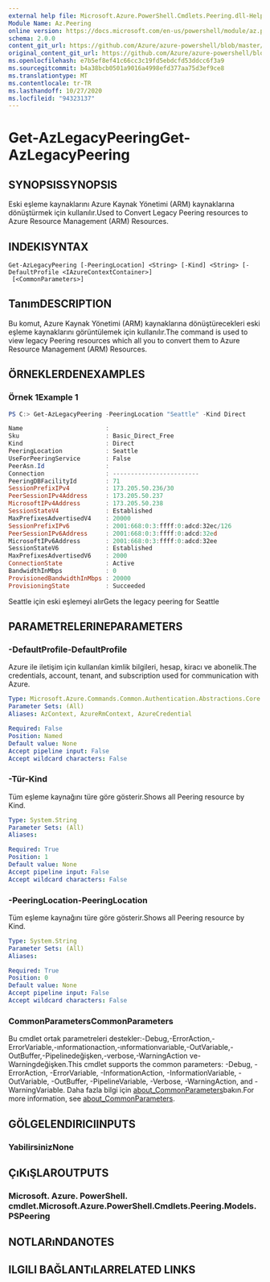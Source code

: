 ```yaml
---
external help file: Microsoft.Azure.PowerShell.Cmdlets.Peering.dll-Help.xml
Module Name: Az.Peering
online version: https://docs.microsoft.com/en-us/powershell/module/az.peering/get-azlegacypeering
schema: 2.0.0
content_git_url: https://github.com/Azure/azure-powershell/blob/master/src/Peering/Peering/help/Get-AzLegacyPeering.md
original_content_git_url: https://github.com/Azure/azure-powershell/blob/master/src/Peering/Peering/help/Get-AzLegacyPeering.md
ms.openlocfilehash: e7b5ef8ef41c66cc3c19fd5ebdcfd53ddcc6f3a9
ms.sourcegitcommit: b4a38bcb0501a9016a4998efd377aa75d3ef9ce8
ms.translationtype: MT
ms.contentlocale: tr-TR
ms.lasthandoff: 10/27/2020
ms.locfileid: "94323137"
---
```

# <span data-ttu-id="0b60b-101">Get-AzLegacyPeering</span><span class="sxs-lookup"><span data-stu-id="0b60b-101">Get-AzLegacyPeering</span></span>

## <span data-ttu-id="0b60b-102">SYNOPSIS</span><span class="sxs-lookup"><span data-stu-id="0b60b-102">SYNOPSIS</span></span>
<span data-ttu-id="0b60b-103">Eski eşleme kaynaklarını Azure Kaynak Yönetimi (ARM) kaynaklarına dönüştürmek için kullanılır.</span><span class="sxs-lookup"><span data-stu-id="0b60b-103">Used to Convert Legacy Peering resources to Azure Resource Management (ARM) Resources.</span></span> 

## <span data-ttu-id="0b60b-104">INDEKI</span><span class="sxs-lookup"><span data-stu-id="0b60b-104">SYNTAX</span></span>

```
Get-AzLegacyPeering [-PeeringLocation] <String> [-Kind] <String> [-DefaultProfile <IAzureContextContainer>]
 [<CommonParameters>]
```

## <span data-ttu-id="0b60b-105">Tanım</span><span class="sxs-lookup"><span data-stu-id="0b60b-105">DESCRIPTION</span></span>
<span data-ttu-id="0b60b-106">Bu komut, Azure Kaynak Yönetimi (ARM) kaynaklarına dönüştürecekleri eski eşleme kaynaklarını görüntülemek için kullanılır.</span><span class="sxs-lookup"><span data-stu-id="0b60b-106">The command is used to view legacy Peering resources which all you to convert them to Azure Resource Management (ARM) Resources.</span></span>

## <span data-ttu-id="0b60b-107">ÖRNEKLERDEN</span><span class="sxs-lookup"><span data-stu-id="0b60b-107">EXAMPLES</span></span>

### <span data-ttu-id="0b60b-108">Örnek 1</span><span class="sxs-lookup"><span data-stu-id="0b60b-108">Example 1</span></span>
```powershell
PS C:> Get-AzLegacyPeering -PeeringLocation "Seattle" -Kind Direct

Name                       :
Sku                        : Basic_Direct_Free
Kind                       : Direct
PeeringLocation            : Seattle
UseForPeeringService       : False
PeerAsn.Id                 :
Connection                 : ------------------------
PeeringDBFacilityId        : 71
SessionPrefixIPv4          : 173.205.50.236/30
PeerSessionIPv4Address     : 173.205.50.237
MicrosoftIPv4Address       : 173.205.50.238
SessionStateV4             : Established
MaxPrefixesAdvertisedV4    : 20000
SessionPrefixIPv6          : 2001:668:0:3:ffff:0:adcd:32ec/126
PeerSessionIPv6Address     : 2001:668:0:3:ffff:0:adcd:32ed
MicrosoftIPv6Address       : 2001:668:0:3:ffff:0:adcd:32ee
SessionStateV6             : Established
MaxPrefixesAdvertisedV6    : 2000
ConnectionState            : Active
BandwidthInMbps            : 0
ProvisionedBandwidthInMbps : 20000
ProvisioningState          : Succeeded
```

<span data-ttu-id="0b60b-109">Seattle için eski eşlemeyi alır</span><span class="sxs-lookup"><span data-stu-id="0b60b-109">Gets the legacy peering for Seattle</span></span>

## <span data-ttu-id="0b60b-110">PARAMETRELERINE</span><span class="sxs-lookup"><span data-stu-id="0b60b-110">PARAMETERS</span></span>

### <span data-ttu-id="0b60b-111">-DefaultProfile</span><span class="sxs-lookup"><span data-stu-id="0b60b-111">-DefaultProfile</span></span>
<span data-ttu-id="0b60b-112">Azure ile iletişim için kullanılan kimlik bilgileri, hesap, kiracı ve abonelik.</span><span class="sxs-lookup"><span data-stu-id="0b60b-112">The credentials, account, tenant, and subscription used for communication with Azure.</span></span>

```yaml
Type: Microsoft.Azure.Commands.Common.Authentication.Abstractions.Core.IAzureContextContainer
Parameter Sets: (All)
Aliases: AzContext, AzureRmContext, AzureCredential

Required: False
Position: Named
Default value: None
Accept pipeline input: False
Accept wildcard characters: False
```

### <span data-ttu-id="0b60b-113">-Tür</span><span class="sxs-lookup"><span data-stu-id="0b60b-113">-Kind</span></span>
<span data-ttu-id="0b60b-114">Tüm eşleme kaynağını türe göre gösterir.</span><span class="sxs-lookup"><span data-stu-id="0b60b-114">Shows all Peering resource by Kind.</span></span>

```yaml
Type: System.String
Parameter Sets: (All)
Aliases:

Required: True
Position: 1
Default value: None
Accept pipeline input: False
Accept wildcard characters: False
```

### <span data-ttu-id="0b60b-115">-PeeringLocation</span><span class="sxs-lookup"><span data-stu-id="0b60b-115">-PeeringLocation</span></span>
<span data-ttu-id="0b60b-116">Tüm eşleme kaynağını türe göre gösterir.</span><span class="sxs-lookup"><span data-stu-id="0b60b-116">Shows all Peering resource by Kind.</span></span>

```yaml
Type: System.String
Parameter Sets: (All)
Aliases:

Required: True
Position: 0
Default value: None
Accept pipeline input: False
Accept wildcard characters: False
```

### <span data-ttu-id="0b60b-117">CommonParameters</span><span class="sxs-lookup"><span data-stu-id="0b60b-117">CommonParameters</span></span>
<span data-ttu-id="0b60b-118">Bu cmdlet ortak parametreleri destekler:-Debug,-ErrorAction,-ErrorVariable,-ınformationaction,-ınformationvariable,-OutVariable,-OutBuffer,-Pipelinedeğişken,-verbose,-WarningAction ve-Warningdeğişken.</span><span class="sxs-lookup"><span data-stu-id="0b60b-118">This cmdlet supports the common parameters: -Debug, -ErrorAction, -ErrorVariable, -InformationAction, -InformationVariable, -OutVariable, -OutBuffer, -PipelineVariable, -Verbose, -WarningAction, and -WarningVariable.</span></span> <span data-ttu-id="0b60b-119">Daha fazla bilgi için [about_CommonParameters](http://go.microsoft.com/fwlink/?LinkID=113216)bakın.</span><span class="sxs-lookup"><span data-stu-id="0b60b-119">For more information, see [about_CommonParameters](http://go.microsoft.com/fwlink/?LinkID=113216).</span></span>

## <span data-ttu-id="0b60b-120">GÖLGELENDIRICI</span><span class="sxs-lookup"><span data-stu-id="0b60b-120">INPUTS</span></span>

### <span data-ttu-id="0b60b-121">Yabilirsiniz</span><span class="sxs-lookup"><span data-stu-id="0b60b-121">None</span></span>

## <span data-ttu-id="0b60b-122">ÇıKıŞLAR</span><span class="sxs-lookup"><span data-stu-id="0b60b-122">OUTPUTS</span></span>

### <span data-ttu-id="0b60b-123">Microsoft. Azure. PowerShell. cmdlet.</span><span class="sxs-lookup"><span data-stu-id="0b60b-123">Microsoft.Azure.PowerShell.Cmdlets.Peering.Models.PSPeering</span></span>

## <span data-ttu-id="0b60b-124">NOTLARıNDA</span><span class="sxs-lookup"><span data-stu-id="0b60b-124">NOTES</span></span>

## <span data-ttu-id="0b60b-125">ILGILI BAĞLANTıLAR</span><span class="sxs-lookup"><span data-stu-id="0b60b-125">RELATED LINKS</span></span>
